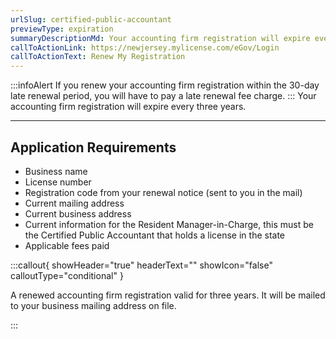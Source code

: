 ```yaml
---
urlSlug: certified-public-accountant
previewType: expiration
summaryDescriptionMd: Your accounting firm registration will expire every three years.
callToActionLink: https://newjersey.mylicense.com/eGov/Login
callToActionText: Renew My Registration
---
```


:::infoAlert
If you renew your accounting firm registration within the 30-day late renewal period, you will have to pay a late renewal fee charge.
:::
Your accounting firm registration will expire every three years.

---

## Application Requirements

- Business name
- License number
- Registration code from your renewal notice (sent to you in the mail)
- Current mailing address
- Current business address
- Current information for the Resident Manager-in-Charge, this must be the Certified Public Accountant that holds a license in the state
- Applicable fees paid

:::callout{ showHeader="true" headerText="" showIcon="false" calloutType="conditional" }

A renewed accounting firm registration valid for three years. It will be mailed to your business mailing address on file.

:::
